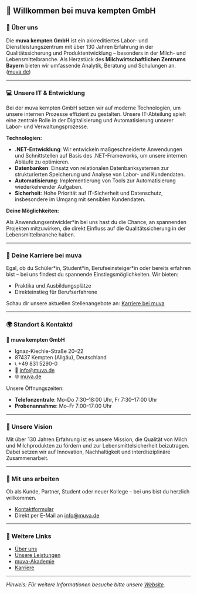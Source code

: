 ## 👋 Willkommen bei muva kempten GmbH

### 🧪 Über uns

Die **muva kempten GmbH** ist ein akkreditiertes Labor- und Dienstleistungszentrum mit über 130 Jahren Erfahrung in der Qualitätssicherung und Produktentwicklung – besonders in der Milch- und Lebensmittelbranche. Als Herzstück des **Milchwirtschaftlichen Zentrums Bayern** bieten wir umfassende Analytik, Beratung und Schulungen an. ([muva.de][1])

---

### 💻 Unsere IT & Entwicklung

Bei der muva kempten GmbH setzen wir auf moderne Technologien, um unsere internen Prozesse effizient zu gestalten. Unsere IT-Abteilung spielt eine zentrale Rolle in der Digitalisierung und Automatisierung unserer Labor- und Verwaltungsprozesse.

**Technologien:**

* **.NET-Entwicklung**: Wir entwickeln maßgeschneiderte Anwendungen und Schnittstellen auf Basis des .NET-Frameworks, um unsere internen Abläufe zu optimieren.
* **Datenbanken**: Einsatz von relationalen Datenbanksystemen zur strukturierten Speicherung und Analyse von Labor- und Kundendaten.
* **Automatisierung**: Implementierung von Tools zur Automatisierung wiederkehrender Aufgaben.
* **Sicherheit**: Hohe Priorität auf IT-Sicherheit und Datenschutz, insbesondere im Umgang mit sensiblen Kundendaten.

**Deine Möglichkeiten:**

Als Anwendungsentwickler\*in bei uns hast du die Chance, an spannenden Projekten mitzuwirken, die direkt Einfluss auf die Qualitätssicherung in der Lebensmittelbranche haben.

---

### 🚀 Deine Karriere bei muva

Egal, ob du Schüler\*in, Student\*in, Berufseinsteiger\*in oder bereits erfahren bist – bei uns findest du spannende Einstiegsmöglichkeiten. Wir bieten:

* Praktika und Ausbildungsplätze
* Direkteinstieg für Berufserfahrene

Schau dir unsere aktuellen Stellenangebote an: [Karriere bei muva](https://www.muva.de/karriere)

---

### 🌍 Standort & Kontaktd

📍 **muva kempten GmbH**

* Ignaz-Kiechle-Straße 20–22
* 87437 Kempten (Allgäu), Deutschland
* 📞 +49 831 5290-0
* 📧 [info@muva.de](mailto:info@muva.de)
* 🌐 [muva.de](https://www.muva.de)

Unsere Öffnungszeiten:

* **Telefonzentrale**: Mo–Do 7:30–18:00 Uhr, Fr 7:30–17:00 Uhr
* **Probenannahme**: Mo–Fr 7:00–17:00 Uhr

---

### 🌱 Unsere Vision

Mit über 130 Jahren Erfahrung ist es unsere Mission, die Qualität von Milch und Milchprodukten zu fördern und zur Lebensmittelsicherheit beizutragen. Dabei setzen wir auf Innovation, Nachhaltigkeit und interdisziplinäre Zusammenarbeit.

---

### 🤝 Mit uns arbeiten

Ob als Kunde, Partner, Student oder neuer Kollege – bei uns bist du herzlich willkommen.

* [Kontaktformular](https://www.muva.de/kontakt)
* Direkt per E-Mail an [info@muva.de](mailto:info@muva.de)

---

### 🔗 Weitere Links

* [Über uns](https://www.muva.de/ueber-uns)
* [Unsere Leistungen](https://www.muva.de/leistungen)
* [muva-Akademie](https://www.muva.de/akademie)
* [Karriere](https://www.muva.de/karriere)

---

*Hinweis: Für weitere Informationen besuche bitte unsere [Website](https://www.muva.de).*

[1]: https://www.muva.de/ueber-uns?utm_source=chatgpt.com "Über uns - der muva kempten GmbH"
[2]: https://www.muva.de/ueber-uns/historie?utm_source=chatgpt.com "Historie - der muva kempten GmbH"
[3]: https://www.muva.de/?utm_source=chatgpt.com "Startseite der muva kempten GmbH"
[4]: https://www.muva.de/ueber-uns/ansprechpartner?utm_source=chatgpt.com "Ansprechpartner - der muva kempten GmbH"
[5]: https://www.muva.de/probenannahme?utm_source=chatgpt.com "Probenannahme"
[6]: https://www.it-michel.de/referenzen/artikel/muva-kempten-gmbh?utm_source=chatgpt.com "Referenz Neue Website für die muva kempten GmbH"
[7]: https://www.muva.de/en/about-us/contact?utm_source=chatgpt.com "Contact - der muva kempten GmbH"
[8]: https://www.muva.de/ueber-uns/oeffnungszeiten?utm_source=chatgpt.com "Öffnungszeiten - der muva kempten GmbH"
